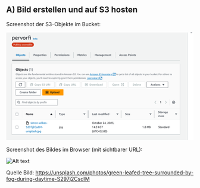 ## A) Bild erstellen und auf S3 hosten

Screenshot der S3-Objekte im Bucket:

![Alt text](Bucket_pervorfi.png)

Screenshot des Bildes im Browser (mit sichtbarer URL):

![Alt text](Baum_Bucket.png)

Quelle Bild:
https://unsplash.com/photos/green-leafed-tree-surrounded-by-fog-during-daytime-S297j2CsdlM
